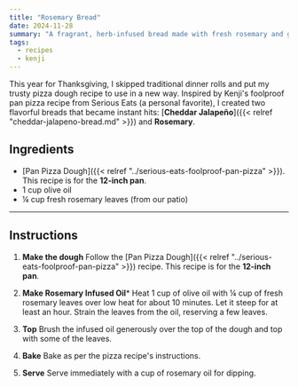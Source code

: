 ```yaml
---
title: "Rosemary Bread"
date: 2024-11-28
summary: "A fragrant, herb-infused bread made with fresh rosemary and golden crust, perfect for any meal."
tags: 
  - recipes
  - kenji
---
```


This year for Thanksgiving, I skipped traditional dinner rolls and put my trusty pizza dough recipe to use in a new way. Inspired by Kenji's foolproof pan pizza recipe from Serious Eats (a personal favorite), I created two flavorful breads that became instant hits: [**Cheddar Jalapeño**]({{< relref "cheddar-jalapeno-bread.md" >}}) and **Rosemary**.  

## Ingredients
- [Pan Pizza Dough]({{< relref "../serious-eats-foolproof-pan-pizza" >}}). This recipe is for the **12-inch pan**.
- 1 cup olive oil
- ¼ cup fresh rosemary leaves (from our patio)

---

## Instructions

1. **Make the dough**
  Follow the [Pan Pizza Dough]({{< relref "../serious-eats-foolproof-pan-pizza" >}}) recipe. This recipe is for the **12-inch pan**.

1. **Make Rosemary Infused Oil***
  Heat 1 cup of olive oil with ¼ cup of fresh rosemary leaves over low heat for about 10 minutes. Let it steep for at least an hour. Strain the leaves from the oil, reserving a few leaves.

1. **Top**
  Brush the infused oil generously over the top of the dough and top with some of the leaves.

1. **Bake**
  Bake as per the pizza recipe's instructions.

1. **Serve**
  Serve immediately with a cup of rosemary oil for dipping.
